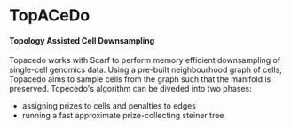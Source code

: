 # TopACeDo
#### Topology Assisted Cell Downsampling

Topacedo works with Scarf to perform memory efficient downsampling of single-cell genomics data.
Using a pre-built neighbourhood graph of cells, Topacedo aims to sample cells from the graph such 
that the manifold is preserved. Topecedo's algorithm can be diveded into two phases:

- assigning prizes to cells and penalties to edges
- running a fast approximate prize-collecting steiner tree  

